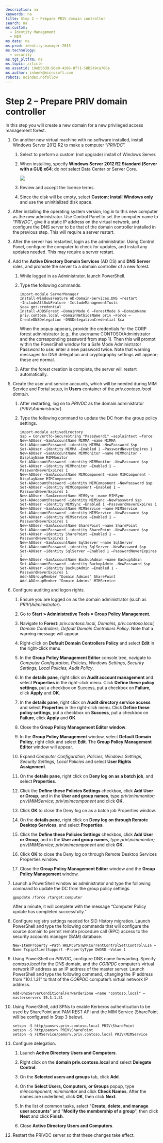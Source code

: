 ```yaml
---
description: na
keywords: na
title: Step 2 – Prepare PRIV domain controller
search: na
ms.custom: 
  - Identity Management
  - MIM
ms.date: na
ms.prod: identity-manager-2015
ms.technology: 
  - security
ms.tgt_pltfrm: na
ms.topic: article
ms.assetid: 10eb5639-56e0-4208-8f71-58b549ca706e
ms.author: inhenk@microsoft.com
robots: noindex,nofollow
---
```

# Step 2 – Prepare PRIV domain controller
In this step you will create a new domain for a new privileged access management forest.

1.  On another new virtual machine with no software installed, install Windows Server 2012 R2 to make a computer “*PRIVDC*”.

    1.  Select to perform a custom (not upgrade) install of Windows Server.

    2.  When installing, specify **Windows Server 2012 R2 Standard (Server with a GUI) x64**; do not select Data Center or Server Core.

        ![](../Image/PAM_GS_Select_WS2012.png)

    3.  Review and accept the license terms.

    4.  Since the disk will be empty, select **Custom: Install Windows only** and use the uninitialized disk space.

2.  After installing the operating system version, log in to this new computer as the new administrator.  Use Control Panel to set the computer name to “*PRIVDC*”, give it a static IP address on the virtual network, and configure the DNS server to be that of the domain controller installed in the previous step.  This will require a server restart.

3.  After the server has restarted, login as the administrator. Using Control Panel, configure the computer to check for updates, and install any updates needed.  This may require a server restart.

4.  Add the **Active Directory Domain Services** (AD DS) and **DNS Server** roles, and promote the server to a domain controller of a new forest.

    1.  While logged in as Administrator, launch PowerShell.

    2.  Type the following commands.

        ```
        import-module ServerManager
        Install-WindowsFeature AD-Domain-Services,DNS –restart                            –IncludeAllSubFeature -IncludeManagementTools
        $ca= get-credential
        Install-ADDSForest –DomainMode 6 –ForestMode 6 –DomainName priv.contoso.local –DomainNetbiosName priv –Force –CreateDNSDelegation –DNSDelegationCredential $ca
        ```
        When the popup appears, provide the credentials for the CORP forest administrator (e.g., the username CONTOSO\Administrator and the corresponding password from step 1).  Then this will prompt within the PowerShell window for a Safe Mode Administrator Password to use: enter a new password twice.  Note that warning messages for DNS delegation and cryptography settings will appear; these are normal.

    3.  After the forest creation is complete, the server will restart automatically.

5.  Create the user and service accounts, which will be needed during MIM Service and Portal setup, in **Users** container of the *priv.contoso.local domain*.

    1.  After restarting, log on to *PRIVDC* as the domain administrator (*PRIV\Administrator*).

    2.  Type the following command to update the DC from the group policy settings.

        ```
        import-module activedirectory
        $sp = ConvertTo-SecureString "Pass@word1" –asplaintext –force
        New-ADUser –SamAccountName MIMMA –name MIMMA 
        Set-ADAccountPassword –identity MIMMA –NewPassword $sp
        Set-ADUser –identity MIMMA –Enabled 1 –PasswordNeverExpires 1
        New-ADUser –SamAccountName MIMMonitor –name MIMMonitor -DisplayName MIMMonitor
        Set-ADAccountPassword –identity MIMMonitor –NewPassword $sp
        Set-ADUser –identity MIMMonitor –Enabled 1 –PasswordNeverExpires 1
        New-ADUser –SamAccountName MIMComponent –name MIMComponent -DisplayName MIMComponent
        Set-ADAccountPassword –identity MIMComponent –NewPassword $sp
        Set-ADUser –identity MIMComponent –Enabled 1 –PasswordNeverExpires 1
        New-ADUser –SamAccountName MIMSync –name MIMSync 
        Set-ADAccountPassword –identity MIMSync –NewPassword $sp
        Set-ADUser –identity MIMSync –Enabled 1 –PasswordNeverExpires 1
        New-ADUser –SamAccountName MIMService –name MIMService 
        Set-ADAccountPassword –identity MIMService –NewPassword $sp
        Set-ADUser –identity MIMService –Enabled 1 –PasswordNeverExpires 1
        New-ADUser –SamAccountName SharePoint –name SharePoint 
        Set-ADAccountPassword –identity SharePoint –NewPassword $sp
        Set-ADUser –identity SharePoint –Enabled 1 –PasswordNeverExpires 1
        New-ADUser –SamAccountName SqlServer –name SqlServer 
        Set-ADAccountPassword –identity SqlServer –NewPassword $sp
        Set-ADUser –identity SqlServer –Enabled 1 –PasswordNeverExpires 1
        New-ADUser –SamAccountName BackupAdmin –name BackupAdmin 
        Set-ADAccountPassword –identity BackupAdmin –NewPassword $sp
        Set-ADUser –identity BackupAdmin –Enabled 1 -PasswordNeverExpires 1
        Add-ADGroupMember "Domain Admins" SharePoint
        Add-ADGroupMember "Domain Admins" MIMService
        ```

6.  Configure auditing and logon rights.

    1.  Ensure you are logged on as the domain administrator (such as *PRIV\Administrator*).

    2.  Go to **Start » Administrative Tools »  Group Policy Management**.

    3.  Navigate to **Forest**: *priv.contoso.local, Domains, priv.contoso.local, Domain Controllers, Default Domain Controllers Policy*. Note that a warning message will appear.

    4.  Right-click on **Default Domain Controllers Policy** and select **Edit** in the right-click menu.

    5.  In the **Group Policy Management Editor** console tree, navigate to *Computer Configuration, Policies, Windows Settings, Security Settings, Local Policies, Audit Policy*.

    6.  In the **details pane**, right click on **Audit account management** and select **Properties** in the right-click menu. Click **Define these policy settings**, put a checkbox on Success, put a checkbox on **Failure**, click **Apply** and **OK**.

    7.  In the **details pane**, right click on **Audit directory service access** and select **Properties** in the right-click menu. Click **Define these policy settings**, put a checkbox on **Success**, put a checkbox on **Failure**, click **Apply** and **OK**.

    8.  Close the **Group Policy Management Editor window**.

    9. In the **Group Policy Management** window, select **Default Domain Policy**, right click and select **Edit**. The **Group Policy Management Editor** window will appear.

    10. Expand *Computer Configuration, Policies, Windows Settings, Security Settings, Local Policies* and select **User Rights Assignment**.

    11. On the **details pane**, right click on **Deny log on as a batch job**, and select **Properties**.

    12. Click the **Define these Policies Settings** checkbox, click **Add User or Group**, and in the **User and group names**, type p*riv\mimmonitor; priv\MIMService; priv\mimcomponent* and click **OK**.

    13. Click **OK** to close the Deny log on as a batch job Properties window.

    14. On the **details pane**, right click on **Deny log on through Remote Desktop Services**, and select **Properties**.

    15. Click the **Define these Policies Settings** checkbox, click **Add User or Group**, and in the **User and group name**s, *type priv\mimmonitor; priv\MIMService; priv\mimcomponent* and click **OK**.

    16. Click **OK** to close the Deny log on through Remote Desktop Services Properties window.

    17. Close the **Group Policy Management Editor** window and the **Group Policy Management** window.

7.  Launch a PowerShell window as administrator and type the following command to update the DC from the group policy settings.

    ```
    gpupdate /force /target:computer
    ```
    After a minute, it will complete with the message “Computer Policy update has completed successfully.”

8.  Configure registry settings needed for SID History migration. Launch PowerShell and type the following commands that will configure the source domain to permit remote procedure call (RPC) access to the security accounts manager (SAM) database.

    ```
    New-ItemProperty –Path HKLM:SYSTEM\CurrentControlSet\Control\Lsa –Name TcpipClientSupport –PropertyType DWORD –Value 1
    ```

9. Using PowerShell on *PRIVDC*, configure DNS name forwarding.  Specify *contoso.local* for the DNS domain, and the *CORPDC* computer’s virtual network IP address as an IP address of the master server. Launch PowerShell and type the following command, changing the IP address from "10.1.1.31" to that of the *CORPDC* computer’s virtual network IP address.

    ```
    Add-DnsServerConditionalForwarderZone –name "contoso.local" –masterservers 10.1.1.31
    ```

10. Using PowerShell, add SPNs to enable Kerberos authentication to be used by SharePoint and PAM REST API and the MIM Service (SharePoint will be configured in Step 3 below).

    ```
    setspn -S http/pamsrv.priv.contoso.local PRIV\SharePoint
    setspn -S http/pamsrv PRIV\SharePoint
    setspn -S FIMService/pamsrv.priv.contoso.local PRIV\MIMService
    ```

11. Configure delegation.

    1.  Launch **Active Directory Users and Computers**.

    2.  Right click on the **domain priv.contoso.local** and select **Delegate Control**.

    3.  On the **Selected users and groups** tab, click **Add**.

    4.  On the **Select Users, Computers, or Groups** popup, type *mimcomponent; mimmonitor* and click **Check Names**.  After the names are underlined, click **OK**, then click **Next**.

    5.  In the list of common tasks, select "**Create, delete, and manage user accounts**" and "**Modify the membership of a group**", then click **Next** and click **Finish**.

    6.  Close **Active Directory Users and Computers**.

12. Restart the PRIVDC server so that these changes take effect.

